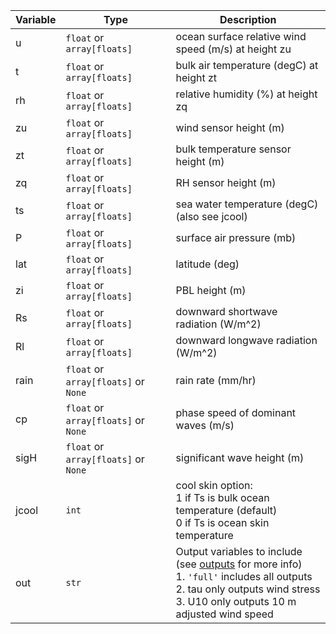 | Variable | Type | Description |
|---|---|---|
|u| `float` or `array[floats]`  | ocean surface relative wind speed (m/s) at height zu |
|t|`float` or `array[floats]`|  bulk air temperature (degC) at height zt|
| rh | `float` or `array[floats]` | relative humidity (%) at height zq |
| zu | `float` or `array[floats]`| wind sensor height (m)| 
| zt | `float` or `array[floats]` | bulk temperature sensor height (m) |
| zq | `float` or `array[floats]` |RH sensor height (m) |
| ts | `float` or `array[floats]` | sea water temperature (degC) (also see jcool) |
| P |  `float` or `array[floats]` | surface air pressure (mb)
| lat | `float` or `array[floats]` |  latitude (deg) |
| zi | `float` or `array[floats]` | PBL height (m) |
| Rs | `float` or `array[floats]` | downward shortwave radiation (W/m^2) |
| Rl | `float` or `array[floats]` | downward longwave radiation (W/m^2) |
| rain | `float` or `array[floats]` or `None` | rain rate (mm/hr) |
| cp | `float` or `array[floats]` or `None` | phase speed of dominant waves (m/s) |
| sigH | `float` or `array[floats]` or `None` | significant wave height (m) |
| jcool | `int` | cool skin option: <br > 1 if Ts is bulk ocean temperature (default) <br > 0 if Ts is ocean skin temperature |
| out | `str` |  Output variables to include (see [outputs](./c35_outputs.md) for more info) <br > 1. `'full'` includes all outputs <br > 2.  tau only outputs wind stress <br > 3. U10 only outputs 10 m adjusted wind speed
